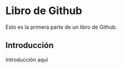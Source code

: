 # Libro de Github
Esto es la primera parte de un libro de Github.

## Introducción

Introducción aquí